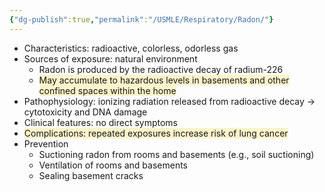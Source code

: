 ```yaml
---
{"dg-publish":true,"permalink":"/USMLE/Respiratory/Radon/"}
---
```


- Characteristics: radioactive, colorless, odorless gas
- Sources of exposure: natural environment
	- Radon is produced by the radioactive decay of radium-226 
	- <span style="background:rgba(240, 200, 0, 0.2)">May accumulate to hazardous levels in basements and other confined spaces within the home</span>
- Pathophysiology: ionizing radiation released from radioactive decay → cytotoxicity and DNA damage
- Clinical features: no direct symptoms
- <span style="background:rgba(240, 200, 0, 0.2)">Complications: repeated exposures increase risk of lung cancer</span>
- Prevention
	- Suctioning radon from rooms and basements (e.g., soil suctioning)
	- Ventilation of rooms and basements
	- Sealing basement cracks
